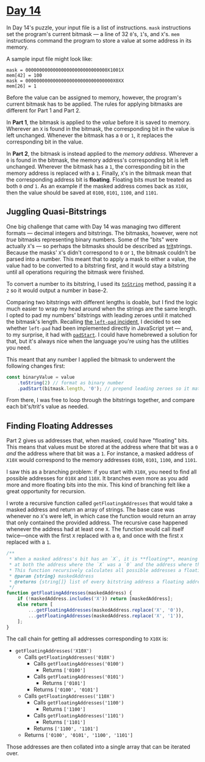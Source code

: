 # [Day 14](https://adventofcode.com/2020/day/14)

In Day 14's puzzle, your input file is a list of instructions. `mask` instructions set the program's current bitmask — a line of 32 `0`'s, `1`'s, and `X`'s. `mem` instructions command the program to store a value at some address in its memory.

A sample input file might look like:

```
mask = 000000000000000000000000000000X1001X
mem[42] = 100
mask = 00000000000000000000000000000000X0XX
mem[26] = 1
```

Before the value can be assigned to memory, however, the program's current bitmask has to be applied. The rules for applying bitmasks are different for Part 1 and Part 2.

In **Part 1**, the bitmask is applied to the *value* before it is saved to memory. Wherever an `X` is found in the bitmask, the corresponding bit in the value is left unchanged. Whenever the bitmask has a `0` or `1`, it replaces the corresponding bit in the value.

In **Part 2**, the bitmask is instead applied to the *memory address*. Wherever a `0` is found in the bitmask, the memory address's corresponding bit is left unchanged. Wherever the bitmask has a `1`, the corresponding bit in the memory address is replaced with a `1`. Finally, `X`'s in the bitmask mean that the corresponding address bit is **floating**. Floating bits must be treated as both `0` _and_ `1`. As an example if the masked address comes back as `X10X`, then the value should be saved at `0100`, `0101`, `1100`, and `1101`.

## Juggling Quasi-Bitstrings

One big challenge that came with Day 14 was managing two different formats — decimal integers and bitstrings. The bitmasks, however, were not *true* bitmasks representing binary numbers. Some of the "bits" were actually `X`'s — so perhaps the bitmasks should be described as [trit](https://en.wikipedia.org/wiki/Ternary_numeral_system)strings. Because the masks' `X`'s didn't correspond to `0` or `1`, the bitmask couldn't be parsed into a number. This meant that to apply a mask to either a value, the value had to be converted to a bitstring first, and it would stay a bitstring until all operations requiring the bitmask were finished.

To convert a number to its bitstring, I used its [`toString`](https://developer.mozilla.org/en-US/docs/Web/JavaScript/Reference/Global_Objects/Number/toString) method, passing it a `2` so it would output a number in base-2.

Comparing two bitstrings with different lengths is doable, but I find the logic much easier to wrap my head around when the strings are the same length. I opted to pad my numbers' bitstrings with leading zeroes until it matched the bitmask's length. Recalling [the `left-pad` incident](https://blog.npmjs.org/post/141577284765/kik-left-pad-and-npm), I decided to see whether `left-pad` had been implemented directly in JavaScript yet — and, to my surprise, it had with [`padStart`](https://developer.mozilla.org/en-US/docs/Web/JavaScript/Reference/Global_Objects/String/padStart). I could have homebrewed a solution for that, but it's always nice when the language you're using has the utilities you need.

This meant that any number I applied the bitmask to underwent the following changes first:

```js
const binaryValue = value
	.toString(2) // format as binary number
	.padStart(bitmask.length, '0'); // prepend leading zeroes so it matches the bitmask's length
```

From there, I was free to loop through the bitstrings together, and compare each bit's/trit's value as needed.

## Finding Floating Addresses

Part 2 gives us addresses that, when masked, could have "floating" bits. This means that values must be stored at the address where that bit was a `0` _and_ the address where that bit was a `1`. For instance, a masked address of `X10X` would correspond to the memory addresses `0100`, `0101`, `1100`, and `1101`.

I saw this as a branching problem: if you start with `X10X`, you need to find all possible addresses for `010X` and `110X`. It branches even more as you add more and more floating bits into the mix. This kind of branching felt like a great opportunity for recursion.

I wrote a recursive function called `getFloatingAddresses` that would take a masked address and return an array of strings. The base case was whenever no `X`'s were left, in which case the function would return an array that only contained the provided address. The recursive case happened whenever the address had at least one `X`. The function would call itself twice—once with the first `X` replaced with a `0`, and once with the first `X` replaced with a `1`.

```js
/**
 * When a masked address's bit has an `X`, it is **floating**, meaning the value will be saved
 * at both the address where the `X` was a `0` and the address where that `X` was a `1`.
 * This function recursively calculates all possible addresses a floating address could map to.
 * @param {string} maskedAddress
 * @returns {string[]} list of every bitstring address a floating address could map to
 */
function getFloatingAddresses(maskedAddress) {
	if (!maskedAddress.includes('X')) return [maskedAddress];
	else return [
		...getFloatingAddresses(maskedAddress.replace('X', '0')),
		...getFloatingAddresses(maskedAddress.replace('X', '1')),
	];
}
```

The call chain for getting all addresses corresponding to `X10X` is:

* `getFloatingAddresses('X10X')`
	* Calls `getFloatingAddresses('010X')`
		* Calls `getFloatingAddresses('0100')`
			* Returns `['0100']`
		* Calls `getFloatingAddresses('0101')`
			* Returns `['0101']`
		* Returns `['0100', '0101']`
	* Calls `getFloatingAddresses('110X')`
		* Calls `getFloatingAddresses('1100')`
			* Returns `['1100']`
		* Calls `getFloatingAddresses('1101')`
			* Returns `['1101']`
		* Returns `['1100', '1101']`
	* Returns `['0100', '0101', '1100', '1101']`

Those addresses are then collated into a single array that can be iterated over.